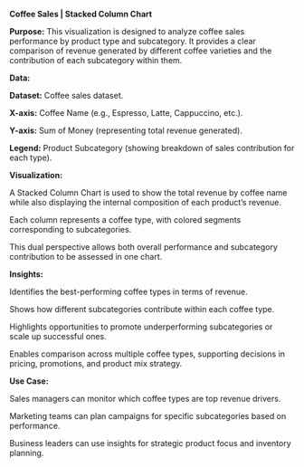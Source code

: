 **Coffee Sales | Stacked Column Chart**

**Purpose:**
This visualization is designed to analyze coffee sales performance by product type and subcategory. It provides a clear comparison of revenue generated by different coffee varieties and the contribution of each subcategory within them.

**Data:**

**Dataset:** Coffee sales dataset.

**X-axis:** Coffee Name (e.g., Espresso, Latte, Cappuccino, etc.).

**Y-axis:** Sum of Money (representing total revenue generated).

**Legend:** Product Subcategory (showing breakdown of sales contribution for each type).

**Visualization:**

A Stacked Column Chart is used to show the total revenue by coffee name while also displaying the internal composition of each product’s revenue.

Each column represents a coffee type, with colored segments corresponding to subcategories.

This dual perspective allows both overall performance and subcategory contribution to be assessed in one chart.

**Insights:**

Identifies the best-performing coffee types in terms of revenue.

Shows how different subcategories contribute within each coffee type.

Highlights opportunities to promote underperforming subcategories or scale up successful ones.

Enables comparison across multiple coffee types, supporting decisions in pricing, promotions, and product mix strategy.

**Use Case:**

Sales managers can monitor which coffee types are top revenue drivers.

Marketing teams can plan campaigns for specific subcategories based on performance.

Business leaders can use insights for strategic product focus and inventory planning.

